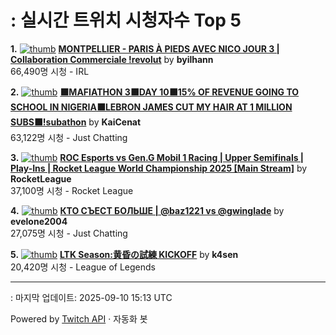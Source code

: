 # : 실시간 트위치 시청자수 Top 5

**1.** [![thumb](https://static-cdn.jtvnw.net/previews-ttv/live_user_byilhann-320x180.jpg)](https://twitch.tv/byilhann)
**[MONTPELLIER - PARIS À PIEDS AVEC NICO JOUR 3 | Collaboration Commerciale !revolut](https://twitch.tv/byilhann)** by **byilhann**<br>66,490명 시청  - IRL

**2.** [![thumb](https://static-cdn.jtvnw.net/previews-ttv/live_user_kaicenat-320x180.jpg)](https://twitch.tv/KaiCenat)
**[⬛MAFIATHON 3⬛DAY 10⬛15% OF REVENUE GOING TO SCHOOL IN NIGERIA⬛LEBRON JAMES CUT MY HAIR AT 1 MILLION SUBS⬛!subathon](https://twitch.tv/KaiCenat)** by **KaiCenat**<br>63,122명 시청  - Just Chatting

**3.** [![thumb](https://static-cdn.jtvnw.net/previews-ttv/live_user_rocketleague-320x180.jpg)](https://twitch.tv/RocketLeague)
**[ROC Esports vs Gen.G Mobil 1 Racing | Upper Semifinals | Play-Ins | Rocket League World Championship 2025 [Main Stream]](https://twitch.tv/RocketLeague)** by **RocketLeague**<br>37,100명 시청  - Rocket League

**4.** [![thumb](https://static-cdn.jtvnw.net/previews-ttv/live_user_evelone2004-320x180.jpg)](https://twitch.tv/evelone2004)
**[КТО СЪЕСТ БОЛЬШЕ | @baz1221 vs @gwinglade](https://twitch.tv/evelone2004)** by **evelone2004**<br>27,075명 시청  - Just Chatting

**5.** [![thumb](https://static-cdn.jtvnw.net/previews-ttv/live_user_k4sen-320x180.jpg)](https://twitch.tv/k4sen)
**[LTK Season:黄昏の試練 KICKOFF](https://twitch.tv/k4sen)** by **k4sen**<br>20,420명 시청  - League of Legends


---
: 마지막 업데이트: 2025-09-10 15:13 UTC

Powered by [Twitch API](https://dev.twitch.tv/docs/api/reference) · 자동화 봇